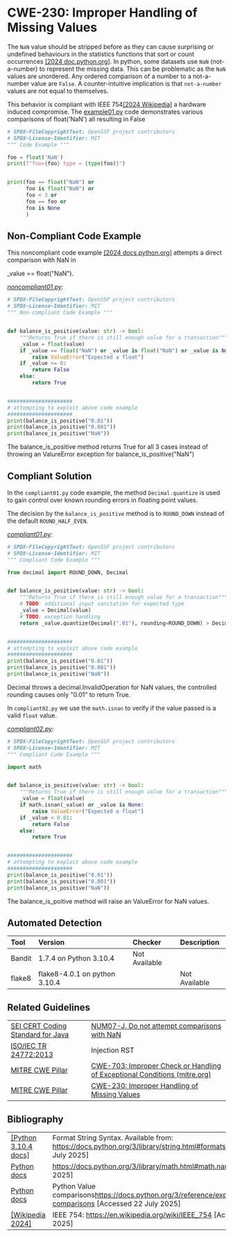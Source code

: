# CWE-230: Improper Handling of Missing Values

The `NaN` value should be stripped before as they can cause surprising or undefined behaviours in the statistics functions that sort or count occurrences [[2024 doc.python.org]](https://docs.python.org/3/library/statistics.html).
In python, some datasets use `NaN` (not-a-number) to represent the missing data. This can be problematic as the `NaN` values are unordered.  Any ordered comparison of a number to a not-a-number value are `False`. A counter-intuitive implication is that `not-a-number` values are not equal to themselves.

This behavior is compliant with IEEE 754[[2024 Wikipedia]](https://en.wikipedia.org/wiki/IEEE_754) a hardware induced compromise.
The [example01.py](example01.py) code demonstrates various comparisons of float('NaN') all resulting in False

```python
# SPDX-FileCopyrightText: OpenSSF project contributors
# SPDX-License-Identifier: MIT
""" Code Example """

foo = float('NaN')
print(f"foo={foo} type = {type(foo)}")


print(foo == float("NaN") or
      foo is float("NaN") or
      foo < 3 or
      foo == foo or
      foo is None
      )

```

## Non-Compliant Code Example

This noncompliant code example [[2024 docs.python.org]](https://docs.python.org/3/reference/expressions.html#value-comparisons) attempts a direct comparison with NaN in

_value == float("NaN").

*[noncompliant01.py](noncompliant01.py):*

```python
# SPDX-FileCopyrightText: OpenSSF project contributors
# SPDX-License-Identifier: MIT
""" Non-compliant Code Example """


def balance_is_positive(value: str) -> bool:
    """Returns True if there is still enough value for a transaction"""
    _value = float(value)
    if _value == float("NaN") or _value is float("NaN") or _value is None:
        raise ValueError("Expected a float")
    if _value <= 0:
        return False
    else:
        return True


#####################
# attempting to exploit above code example
#####################
print(balance_is_positive("0.01"))
print(balance_is_positive("0.001"))
print(balance_is_positive("NaN"))

```

The balance_is_positive method returns True for all 3 cases instead of throwing an ValureError exception for balance_is_positive("NaN")

## Compliant Solution

In the `compliant01.py` code example, the method `Decimal.quantize` is used to gain control over known rounding errors in floating point values.

The decision by the `balance_is_positive` method is to `ROUND_DOWN` instead of the default `ROUND_HALF_EVEN`.

*[compliant01.py](compliant01.py):*

```python
# SPDX-FileCopyrightText: OpenSSF project contributors
# SPDX-License-Identifier: MIT
""" Compliant Code Example """

from decimal import ROUND_DOWN, Decimal


def balance_is_positive(value: str) -> bool:
    """Returns True if there is still enough value for a transaction"""
    # TODO: additional input sanitation for expected type
    _value = Decimal(value)
    # TODO: exception handling
    return _value.quantize(Decimal(".01"), rounding=ROUND_DOWN) > Decimal("0.00")


#####################
# attempting to exploit above code example
#####################
print(balance_is_positive("0.01"))
print(balance_is_positive("0.001"))
print(balance_is_positive("NaN"))

```

Decimal throws a decimal.InvalidOperation for NaN values, the controlled rounding causes only "0.01" to return True.

In `compliant02.py` we use the `math.isnan` to verify if the value passed is a valid `float` value.

*[compliant02.py](compliant02.py):*

```python
# SPDX-FileCopyrightText: OpenSSF project contributors
# SPDX-License-Identifier: MIT
""" Compliant Code Example """

import math


def balance_is_positive(value: str) -> bool:
    """Returns True if there is still enough value for a transaction"""
    _value = float(value)
    if math.isnan(_value) or _value is None:
        raise ValueError("Expected a float")
    if _value < 0.01:
        return False
    else:
        return True


#####################
# attempting to exploit above code example
#####################
print(balance_is_positive("0.01"))
print(balance_is_positive("0.001"))
print(balance_is_positive("NaN"))

```

The balance_is_poitive method will raise an ValueError for NaN values.

## Automated Detection

|Tool|Version|Checker|Description|
|:----|:----|:----|:----|
|Bandit|1.7.4 on Python 3.10.4|Not Available||
|flake8|flake8-4.0.1 on python 3.10.4||Not Available|

## Related Guidelines

|||
|:---|:---|
|[SEI CERT Coding Standard for Java](https://wiki.sei.cmu.edu/confluence/display/java/SEI+CERT+Oracle+Coding+Standard+for+Java)|[NUM07-J. Do not attempt comparisons with NaN](https://wiki.sei.cmu.edu/confluence/display/java/NUM07-J.+Do+not+attempt+comparisons+with+NaN)|
|[ISO/IEC TR 24772:2013](https://wiki.sei.cmu.edu/confluence/display/java/Rule+AA.+References#RuleAA.References-ISO/IECTR24772-2013)|Injection RST|
|[MITRE CWE Pillar](http://cwe.mitre.org/)|[CWE-703: Improper Check or Handling of Exceptional Conditions (mitre.org)](https://cwe.mitre.org/data/definitions/703.html)|
|[MITRE CWE Pillar](http://cwe.mitre.org/)|[CWE-230: Improper Handling of Missing Values](https://cwe.mitre.org/data/definitions/230.html)|

## Bibliography

|||
|:---|:---|
|[[Python 3.10.4 docs]](https://docs.python.org/3/library/string.html#formatstrings)|Format String Syntax. Available from: <https://docs.python.org/3/library/string.html#formatstrings> \[Accessed 22 July 2025]|
|[Python docs](https://docs.python.org/3/)|<https://docs.python.org/3/library/math.html#math.nan> \[Accessed 22 July 2025]|
|[Python docs](https://docs.python.org/3/)|Python Value comparisons<https://docs.python.org/3/reference/expressions.html#value-comparisons> \[Accessed 22 July 2025]|
|[[Wikipedia 2024]](https://realpython.com/python-string-formatting/)|IEEE 754: <https://en.wikipedia.org/wiki/IEEE_754> \[Accessed 22 July 2025]|
